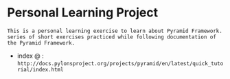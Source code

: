 # Personal Learning Project
~~~~~~~~~~~~~~~~~~~~~~~~~~~~~~~~~~~~~~~~~~~~~~~~~~~~~~~~~~~
This is a personal learning exercise to learn about Pyramid Framework. 
series of short exercises practiced while following documentation of the Pyramid Framework.
~~~~~~~~~~~~~~~~~~~~~~~~~~~~~~~~~~~~~~~~~~~~~~~~~~~~~~~~~~~~
- index @ : ```http://docs.pylonsproject.org/projects/pyramid/en/latest/quick_tutorial/index.html```

